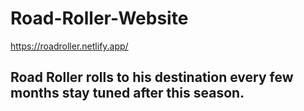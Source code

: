 # Road-Roller-Website

https://roadroller.netlify.app/

## Road Roller rolls to his destination every few months stay tuned after this season.
